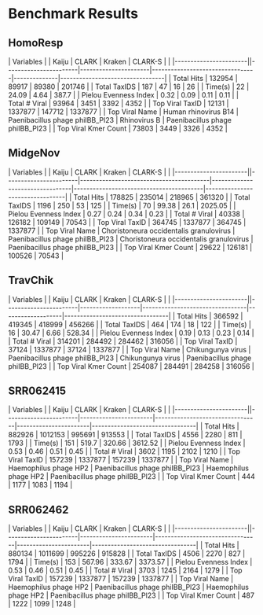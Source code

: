 # Benchmark Results

## HomoResp
| Variables                 | | Kaiju                 | CLARK                | Kraken                          | CLARK-S      |                                 | 
|-----------------------||-----------------------|----------------------|---------------------------------|--------------|---------------------------------| 
| Total Hits            | 132954               | 89917                           | 89380        | 201746                          | 
| Total TaxIDS          | 187                  | 47                              | 16           | 26                              | 
| Time(s)               | 22                   | 24.09                           | 4.64         | 387.7                           | 
| Pielou Evenness Index | 0.32                 | 0.09                            | 0.11         | 0.11                            | 
| Total # Viral         | 93964                | 3451                            | 3392         | 4352                            | 
| Top Viral TaxID       | 12131                | 1337877                         | 147712       | 1337877                         | 
| Top Viral Name        | Human rhinovirus B14 | Paenibacillus phage phiIBB_Pl23 | Rhinovirus B | Paenibacillus phage phiIBB_Pl23 | 
| Top Viral Kmer Count  | 73803                | 3449                            | 3326         | 4352                            | 



## MidgeNov

| Variables                 | | Kaiju                 | CLARK                                   | Kraken                          | CLARK-S                                 |                                 | 
|-----------------------||-----------------------|-----------------------------------------|---------------------------------|-----------------------------------------|---------------------------------| 
| Total Hits            | 178825                                  | 235014                          | 218965                                  | 361320                          | 
| Total TaxIDS          | 1196                                    | 250                             | 53                                      | 125                             | 
| Time(s)               | 70                                      | 99.38                           | 26.1                                    | 2025.05                         | 
| Pielou Evenness Index | 0.27                                    | 0.24                            | 0.34                                    | 0.23                            | 
| Total # Viral         | 40338                                   | 126182                          | 109149                                  | 70543                           | 
| Top Viral TaxID       | 364745                                  | 1337877                         | 364745                                  | 1337877                         | 
| Top Viral Name        | Choristoneura occidentalis granulovirus | Paenibacillus phage phiIBB_Pl23 | Choristoneura occidentalis granulovirus | Paenibacillus phage phiIBB_Pl23 | 
| Top Viral Kmer Count  | 29622                                   | 126181                          | 100526                                  | 70543                           | 



## TravChik

| Variables                 | | Kaiju                 | CLARK             | Kraken                          | CLARK-S           |                                 | 
|-----------------------||-----------------------|-------------------|---------------------------------|-------------------|---------------------------------| 
| Total Hits            | 366592            | 419345                          | 418999            | 456266                          | 
| Total TaxIDS          | 464               | 174                             | 18                | 122                             | 
| Time(s)               | 16                | 30.47                           | 6.66              | 528.34                          | 
| Pielou Evenness Index | 0.19              | 0.13                            | 0.23              | 0.14                            | 
| Total # Viral         | 314201            | 284492                          | 284462            | 316056                          | 
| Top Viral TaxID       | 37124             | 1337877                         | 37124             | 1337877                         | 
| Top Viral Name        | Chikungunya virus | Paenibacillus phage phiIBB_Pl23 | Chikungunya virus | Paenibacillus phage phiIBB_Pl23 | 
| Top Viral Kmer Count  | 254087            | 284491                          | 284258            | 316056                          | 




## SRR062415

| Variables                 | | Kaiju                 | CLARK                 | Kraken                          | CLARK-S               |                                 | 
|-----------------------||-----------------------|-----------------------|---------------------------------|-----------------------|---------------------------------| 
| Total Hits            | 882926                | 1012153                         | 995691                | 913553                          | 
| Total TaxIDS          | 4556                  | 2280                            | 811                   | 1793                            | 
| Time(s)               | 151                   | 519.7                           | 320.66                | 3612.52                         | 
| Pielou Evenness Index | 0.53                  | 0.46                            | 0.51                  | 0.45                            | 
| Total # Viral         | 3602                  | 1195                            | 2102                  | 1210                            | 
| Top Viral TaxID       | 157239                | 1337877                         | 157239                | 1337877                         | 
| Top Viral Name        | Haemophilus phage HP2 | Paenibacillus phage phiIBB_Pl23 | Haemophilus phage HP2 | Paenibacillus phage phiIBB_Pl23 | 
| Top Viral Kmer Count  | 444                   | 1177                            | 1083                  | 1194                            | 




## SRR062462

| Variables                 | | Kaiju                 | CLARK                 | Kraken                          | CLARK-S               |                                 | 
|-----------------------||-----------------------|-----------------------|---------------------------------|-----------------------|---------------------------------| 
| Total Hits            | 880134                | 1011699                         | 995226                | 915828                          | 
| Total TaxIDS          | 4506                  | 2270                            | 827                   | 1794                            | 
| Time(s)               | 153                   | 567.96                          | 333.67                | 3373.57                         | 
| Pielou Evenness Index | 0.53                  | 0.46                            | 0.51                  | 0.45                            | 
| Total # Viral         | 3703                  | 1245                            | 2164                  | 1279                            | 
| Top Viral TaxID       | 157239                | 1337877                         | 157239                | 1337877                         | 
| Top Viral Name        | Haemophilus phage HP2 | Paenibacillus phage phiIBB_Pl23 | Haemophilus phage HP2 | Paenibacillus phage phiIBB_Pl23 | 
| Top Viral Kmer Count  | 487                   | 1222                            | 1099                  | 1248                            | 

